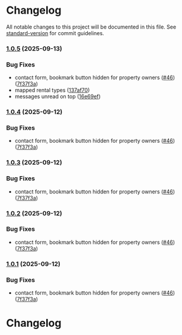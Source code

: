 # Changelog

All notable changes to this project will be documented in this file. See [standard-version](https://github.com/conventional-changelog/standard-version) for commit guidelines.

### [1.0.5](https://github.com/JedrzejTymiec/Next_PropertyPulse/compare/v1.0.0...v1.0.5) (2025-09-13)


### Bug Fixes

* contact form, bookmark button hidden for property owners ([#46](https://github.com/JedrzejTymiec/Next_PropertyPulse/issues/46)) ([7f37f3a](https://github.com/JedrzejTymiec/Next_PropertyPulse/commit/7f37f3a29d4819e8ea2d61ab2276021fdcde33a1))
* mapped rental types ([137af70](https://github.com/JedrzejTymiec/Next_PropertyPulse/commit/137af70471345d23bac0e4385ecdbd3b2de2e06e))
* messages unread on top ([16e69ef](https://github.com/JedrzejTymiec/Next_PropertyPulse/commit/16e69efb7e2a3d4dcb38b4b4c6fe33497ac0fe4c))

### [1.0.4](https://github.com/JedrzejTymiec/Next_PropertyPulse/compare/v1.0.0...v1.0.4) (2025-09-12)


### Bug Fixes

* contact form, bookmark button hidden for property owners ([#46](https://github.com/JedrzejTymiec/Next_PropertyPulse/issues/46)) ([7f37f3a](https://github.com/JedrzejTymiec/Next_PropertyPulse/commit/7f37f3a29d4819e8ea2d61ab2276021fdcde33a1))

### [1.0.3](https://github.com/JedrzejTymiec/Next_PropertyPulse/compare/v1.0.0...v1.0.3) (2025-09-12)


### Bug Fixes

* contact form, bookmark button hidden for property owners ([#46](https://github.com/JedrzejTymiec/Next_PropertyPulse/issues/46)) ([7f37f3a](https://github.com/JedrzejTymiec/Next_PropertyPulse/commit/7f37f3a29d4819e8ea2d61ab2276021fdcde33a1))

### [1.0.2](https://github.com/JedrzejTymiec/Next_PropertyPulse/compare/v1.0.0...v1.0.2) (2025-09-12)


### Bug Fixes

* contact form, bookmark button hidden for property owners ([#46](https://github.com/JedrzejTymiec/Next_PropertyPulse/issues/46)) ([7f37f3a](https://github.com/JedrzejTymiec/Next_PropertyPulse/commit/7f37f3a29d4819e8ea2d61ab2276021fdcde33a1))

### [1.0.1](https://github.com/JedrzejTymiec/Next_PropertyPulse/compare/v1.0.0...v1.0.1) (2025-09-12)


### Bug Fixes

* contact form, bookmark button hidden for property owners ([#46](https://github.com/JedrzejTymiec/Next_PropertyPulse/issues/46)) ([7f37f3a](https://github.com/JedrzejTymiec/Next_PropertyPulse/commit/7f37f3a29d4819e8ea2d61ab2276021fdcde33a1))

# Changelog